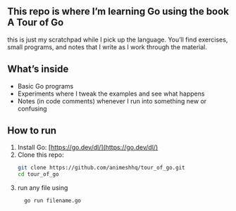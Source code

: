 ## This repo is where I’m learning Go using the book A Tour of Go

this is just my scratchpad while I pick up the language. You’ll find exercises, small programs, and notes that I write as I work through the material.

## What’s inside
- Basic Go programs 
- Experiments where I tweak the examples and see what happens  
- Notes (in code comments) whenever I run into something new or confusing  

## How to run
1. Install Go: [https://go.dev/dl/](https://go.dev/dl/)  
2. Clone this repo:  
   ```bash
   git clone https://github.com/animeshhq/tour_of_go.git
   cd tour_of_go
3. run any file using
   ```bash
     go run filename.go

